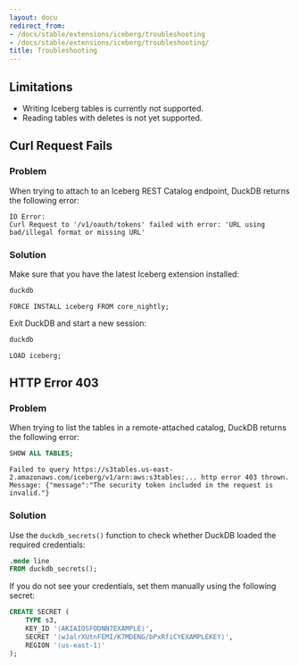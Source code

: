 ```yaml
---
layout: docu
redirect_from:
- /docs/stable/extensions/iceberg/troubleshooting
- /docs/stable/extensions/iceberg/troubleshooting/
title: Troubleshooting
---
```


## Limitations

* Writing Iceberg tables is currently not supported.
* Reading tables with deletes is not yet supported.

## Curl Request Fails

### Problem

When trying to attach to an Iceberg REST Catalog endpoint, DuckDB returns the following error:

```console
IO Error:
Curl Request to '/v1/oauth/tokens' failed with error: 'URL using bad/illegal format or missing URL'
```

### Solution

Make sure that you have the latest Iceberg extension installed:

```bash
duckdb
```

```plsql
FORCE INSTALL iceberg FROM core_nightly;
```

Exit DuckDB and start a new session:

```bash
duckdb
```

```plsql
LOAD iceberg;
```

## HTTP Error 403

### Problem

When trying to list the tables in a remote-attached catalog, DuckDB returns the following error:

```sql
SHOW ALL TABLES;
```

```console
Failed to query https://s3tables.us-east-2.amazonaws.com/iceberg/v1/arn:aws:s3tables:... http error 403 thrown.
Message: {"message":"The security token included in the request is invalid."}
```

### Solution

Use the `duckdb_secrets()` function to check whether DuckDB loaded the required credentials:

```sql
.mode line
FROM duckdb_secrets();
```

If you do not see your credentials, set them manually using the following secret:

```sql
CREATE SECRET (
    TYPE s3,
    KEY_ID '⟨AKIAIOSFODNN7EXAMPLE⟩',
    SECRET '⟨wJalrXUtnFEMI/K7MDENG/bPxRfiCYEXAMPLEKEY⟩',
    REGION '⟨us-east-1⟩'
);
```
